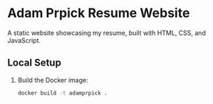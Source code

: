 # Adam Prpick Resume Website

A static website showcasing my resume, built with HTML, CSS, and JavaScript.

## Local Setup
1. Build the Docker image:
   ```bash
   docker build -t adamprpick .
   